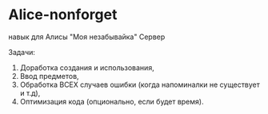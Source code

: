 # Alice-nonforget
навык для Алисы "Моя незабывайка" Сервер

Задачи:
1. Доработка создания и использования,
2. Ввод предметов,
3. Обработка ВСЕХ случаев ошибки (когда напоминалки не существует и т.д),
4. Оптимизация кода (опционально, если будет время).
